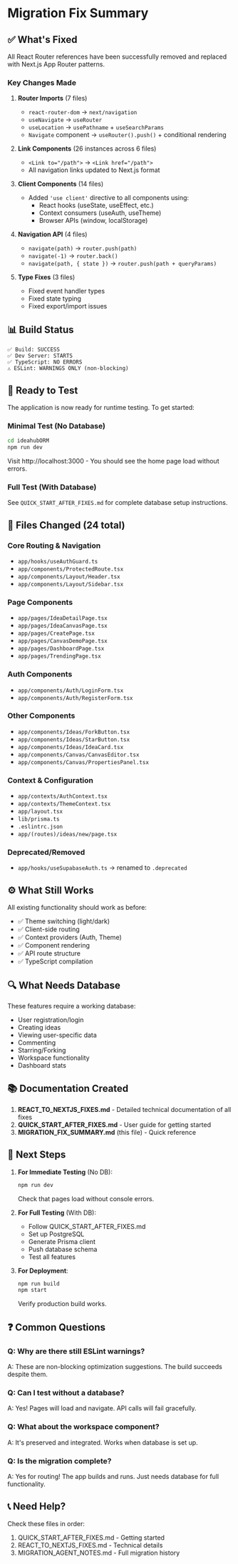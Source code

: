 # Migration Fix Summary

## ✅ What's Fixed

All React Router references have been successfully removed and replaced with Next.js App Router patterns.

### Key Changes Made

1. **Router Imports** (7 files)
   - `react-router-dom` → `next/navigation`
   - `useNavigate` → `useRouter`
   - `useLocation` → `usePathname` + `useSearchParams`
   - `Navigate` component → `useRouter().push()` + conditional rendering

2. **Link Components** (26 instances across 6 files)
   - `<Link to="/path">` → `<Link href="/path">`
   - All navigation links updated to Next.js format

3. **Client Components** (14 files)
   - Added `'use client'` directive to all components using:
     - React hooks (useState, useEffect, etc.)
     - Context consumers (useAuth, useTheme)
     - Browser APIs (window, localStorage)

4. **Navigation API** (4 files)
   - `navigate(path)` → `router.push(path)`
   - `navigate(-1)` → `router.back()`
   - `navigate(path, { state })` → `router.push(path + queryParams)`

5. **Type Fixes** (3 files)
   - Fixed event handler types
   - Fixed state typing
   - Fixed export/import issues

## 📊 Build Status

```
✅ Build: SUCCESS
✅ Dev Server: STARTS
✅ TypeScript: NO ERRORS
⚠️ ESLint: WARNINGS ONLY (non-blocking)
```

## 🚀 Ready to Test

The application is now ready for runtime testing. To get started:

### Minimal Test (No Database)
```bash
cd ideahubORM
npm run dev
```
Visit http://localhost:3000 - You should see the home page load without errors.

### Full Test (With Database)
See `QUICK_START_AFTER_FIXES.md` for complete database setup instructions.

## 📝 Files Changed (24 total)

### Core Routing & Navigation
- `app/hooks/useAuthGuard.ts`
- `app/components/ProtectedRoute.tsx`
- `app/components/Layout/Header.tsx`
- `app/components/Layout/Sidebar.tsx`

### Page Components
- `app/pages/IdeaDetailPage.tsx`
- `app/pages/IdeaCanvasPage.tsx`
- `app/pages/CreatePage.tsx`
- `app/pages/CanvasDemoPage.tsx`
- `app/pages/DashboardPage.tsx`
- `app/pages/TrendingPage.tsx`

### Auth Components
- `app/components/Auth/LoginForm.tsx`
- `app/components/Auth/RegisterForm.tsx`

### Other Components
- `app/components/Ideas/ForkButton.tsx`
- `app/components/Ideas/StarButton.tsx`
- `app/components/Ideas/IdeaCard.tsx`
- `app/components/Canvas/CanvasEditor.tsx`
- `app/components/Canvas/PropertiesPanel.tsx`

### Context & Configuration
- `app/contexts/AuthContext.tsx`
- `app/contexts/ThemeContext.tsx`
- `app/layout.tsx`
- `lib/prisma.ts`
- `.eslintrc.json`
- `app/(routes)/ideas/new/page.tsx`

### Deprecated/Removed
- `app/hooks/useSupabaseAuth.ts` → renamed to `.deprecated`

## ⚙️ What Still Works

All existing functionality should work as before:
- ✅ Theme switching (light/dark)
- ✅ Client-side routing
- ✅ Context providers (Auth, Theme)
- ✅ Component rendering
- ✅ API route structure
- ✅ TypeScript compilation

## 🔍 What Needs Database

These features require a working database:
- User registration/login
- Creating ideas
- Viewing user-specific data
- Commenting
- Starring/Forking
- Workspace functionality
- Dashboard stats

## 📚 Documentation Created

1. **REACT_TO_NEXTJS_FIXES.md** - Detailed technical documentation of all fixes
2. **QUICK_START_AFTER_FIXES.md** - User guide for getting started
3. **MIGRATION_FIX_SUMMARY.md** (this file) - Quick reference

## 🎯 Next Steps

1. **For Immediate Testing** (No DB):
   ```bash
   npm run dev
   ```
   Check that pages load without console errors.

2. **For Full Testing** (With DB):
   - Follow QUICK_START_AFTER_FIXES.md
   - Set up PostgreSQL
   - Generate Prisma client
   - Push database schema
   - Test all features

3. **For Deployment**:
   ```bash
   npm run build
   npm start
   ```
   Verify production build works.

## ❓ Common Questions

### Q: Why are there still ESLint warnings?
A: These are non-blocking optimization suggestions. The build succeeds despite them.

### Q: Can I test without a database?
A: Yes! Pages will load and navigate. API calls will fail gracefully.

### Q: What about the workspace component?
A: It's preserved and integrated. Works when database is set up.

### Q: Is the migration complete?
A: Yes for routing! The app builds and runs. Just needs database for full functionality.

## 📞 Need Help?

Check these files in order:
1. QUICK_START_AFTER_FIXES.md - Getting started
2. REACT_TO_NEXTJS_FIXES.md - Technical details
3. MIGRATION_AGENT_NOTES.md - Full migration history
